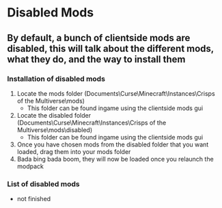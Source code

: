 # Disabled Mods

## By default, a bunch of clientside mods are disabled, this will talk about the different mods, what they do, and the way to install them


### Installation of disabled mods

  1. Locate the mods folder (Documents\Curse\Minecraft\Instances\Crisps of the Multiverse\mods)
     - This folder can be found ingame using the clientside mods gui
  2. Locate the disabled folder (Documents\Curse\Minecraft\Instances\Crisps of the Multiverse\mods\disabled)
     - This folder can be found ingame using the clientside mods gui
  3. Once you have chosen mods from the disabled folder that you want loaded, drag them into your mods folder
  4. Bada bing bada boom, they will now be loaded once you relaunch the modpack
  
  
### List of disabled mods

  - not finished
